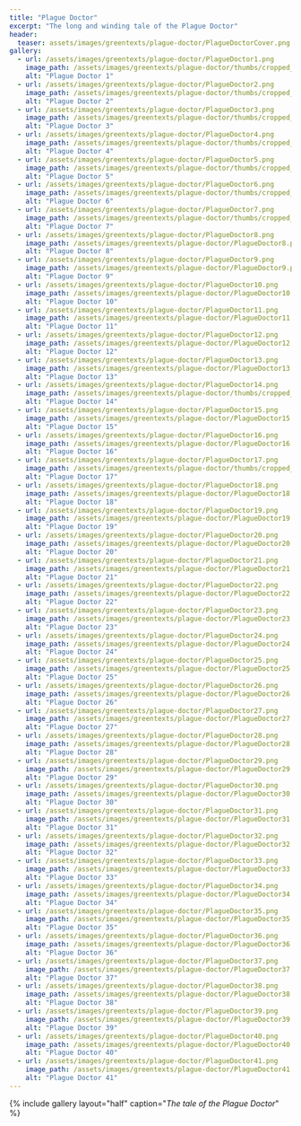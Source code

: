 ```yaml
---
title: "Plague Doctor"
excerpt: "The long and winding tale of the Plague Doctor"
header:
  teaser: assets/images/greentexts/plague-doctor/PlagueDoctorCover.png
gallery:
  - url: /assets/images/greentexts/plague-doctor/PlagueDoctor1.png
    image_path: /assets/images/greentexts/plague-doctor/thumbs/cropped_PlagueDoctor1.png
    alt: "Plague Doctor 1"
  - url: /assets/images/greentexts/plague-doctor/PlagueDoctor2.png
    image_path: /assets/images/greentexts/plague-doctor/thumbs/cropped_PlagueDoctor2.png
    alt: "Plague Doctor 2"
  - url: /assets/images/greentexts/plague-doctor/PlagueDoctor3.png
    image_path: /assets/images/greentexts/plague-doctor/thumbs/cropped_PlagueDoctor3.png
    alt: "Plague Doctor 3"
  - url: /assets/images/greentexts/plague-doctor/PlagueDoctor4.png
    image_path: /assets/images/greentexts/plague-doctor/thumbs/cropped_PlagueDoctor4.png
    alt: "Plague Doctor 4"
  - url: /assets/images/greentexts/plague-doctor/PlagueDoctor5.png
    image_path: /assets/images/greentexts/plague-doctor/thumbs/cropped_PlagueDoctor5.png
    alt: "Plague Doctor 5"
  - url: /assets/images/greentexts/plague-doctor/PlagueDoctor6.png
    image_path: /assets/images/greentexts/plague-doctor/thumbs/cropped_PlagueDoctor6.png
    alt: "Plague Doctor 6"
  - url: /assets/images/greentexts/plague-doctor/PlagueDoctor7.png
    image_path: /assets/images/greentexts/plague-doctor/thumbs/cropped_PlagueDoctor7.png
    alt: "Plague Doctor 7"
  - url: /assets/images/greentexts/plague-doctor/PlagueDoctor8.png
    image_path: /assets/images/greentexts/plague-doctor/PlagueDoctor8.png
    alt: "Plague Doctor 8"
  - url: /assets/images/greentexts/plague-doctor/PlagueDoctor9.png
    image_path: /assets/images/greentexts/plague-doctor/PlagueDoctor9.png
    alt: "Plague Doctor 9"
  - url: /assets/images/greentexts/plague-doctor/PlagueDoctor10.png
    image_path: /assets/images/greentexts/plague-doctor/PlagueDoctor10.png
    alt: "Plague Doctor 10"
  - url: /assets/images/greentexts/plague-doctor/PlagueDoctor11.png
    image_path: /assets/images/greentexts/plague-doctor/PlagueDoctor11.png
    alt: "Plague Doctor 11"
  - url: /assets/images/greentexts/plague-doctor/PlagueDoctor12.png
    image_path: /assets/images/greentexts/plague-doctor/PlagueDoctor12.png
    alt: "Plague Doctor 12"
  - url: /assets/images/greentexts/plague-doctor/PlagueDoctor13.png
    image_path: /assets/images/greentexts/plague-doctor/PlagueDoctor13.png
    alt: "Plague Doctor 13"
  - url: /assets/images/greentexts/plague-doctor/PlagueDoctor14.png
    image_path: /assets/images/greentexts/plague-doctor/thumbs/cropped_PlagueDoctor14.png
    alt: "Plague Doctor 14"
  - url: /assets/images/greentexts/plague-doctor/PlagueDoctor15.png
    image_path: /assets/images/greentexts/plague-doctor/PlagueDoctor15.png
    alt: "Plague Doctor 15"
  - url: /assets/images/greentexts/plague-doctor/PlagueDoctor16.png
    image_path: /assets/images/greentexts/plague-doctor/PlagueDoctor16.png
    alt: "Plague Doctor 16"
  - url: /assets/images/greentexts/plague-doctor/PlagueDoctor17.png
    image_path: /assets/images/greentexts/plague-doctor/thumbs/cropped_PlagueDoctor17.png
    alt: "Plague Doctor 17"
  - url: /assets/images/greentexts/plague-doctor/PlagueDoctor18.png
    image_path: /assets/images/greentexts/plague-doctor/PlagueDoctor18.png
    alt: "Plague Doctor 18"
  - url: /assets/images/greentexts/plague-doctor/PlagueDoctor19.png
    image_path: /assets/images/greentexts/plague-doctor/PlagueDoctor19.png
    alt: "Plague Doctor 19"
  - url: /assets/images/greentexts/plague-doctor/PlagueDoctor20.png
    image_path: /assets/images/greentexts/plague-doctor/PlagueDoctor20.png
    alt: "Plague Doctor 20"
  - url: /assets/images/greentexts/plague-doctor/PlagueDoctor21.png
    image_path: /assets/images/greentexts/plague-doctor/PlagueDoctor21.png
    alt: "Plague Doctor 21"
  - url: /assets/images/greentexts/plague-doctor/PlagueDoctor22.png
    image_path: /assets/images/greentexts/plague-doctor/PlagueDoctor22.png
    alt: "Plague Doctor 22"
  - url: /assets/images/greentexts/plague-doctor/PlagueDoctor23.png
    image_path: /assets/images/greentexts/plague-doctor/PlagueDoctor23.png
    alt: "Plague Doctor 23"
  - url: /assets/images/greentexts/plague-doctor/PlagueDoctor24.png
    image_path: /assets/images/greentexts/plague-doctor/PlagueDoctor24.png
    alt: "Plague Doctor 24"
  - url: /assets/images/greentexts/plague-doctor/PlagueDoctor25.png
    image_path: /assets/images/greentexts/plague-doctor/PlagueDoctor25.png
    alt: "Plague Doctor 25"
  - url: /assets/images/greentexts/plague-doctor/PlagueDoctor26.png
    image_path: /assets/images/greentexts/plague-doctor/PlagueDoctor26.png
    alt: "Plague Doctor 26"
  - url: /assets/images/greentexts/plague-doctor/PlagueDoctor27.png
    image_path: /assets/images/greentexts/plague-doctor/PlagueDoctor27.png
    alt: "Plague Doctor 27"
  - url: /assets/images/greentexts/plague-doctor/PlagueDoctor28.png
    image_path: /assets/images/greentexts/plague-doctor/PlagueDoctor28.png
    alt: "Plague Doctor 28"
  - url: /assets/images/greentexts/plague-doctor/PlagueDoctor29.png
    image_path: /assets/images/greentexts/plague-doctor/PlagueDoctor29.png
    alt: "Plague Doctor 29"
  - url: /assets/images/greentexts/plague-doctor/PlagueDoctor30.png
    image_path: /assets/images/greentexts/plague-doctor/PlagueDoctor30.png
    alt: "Plague Doctor 30"
  - url: /assets/images/greentexts/plague-doctor/PlagueDoctor31.png
    image_path: /assets/images/greentexts/plague-doctor/PlagueDoctor31.png
    alt: "Plague Doctor 31"
  - url: /assets/images/greentexts/plague-doctor/PlagueDoctor32.png
    image_path: /assets/images/greentexts/plague-doctor/PlagueDoctor32.png
    alt: "Plague Doctor 32"
  - url: /assets/images/greentexts/plague-doctor/PlagueDoctor33.png
    image_path: /assets/images/greentexts/plague-doctor/PlagueDoctor33.png
    alt: "Plague Doctor 33"
  - url: /assets/images/greentexts/plague-doctor/PlagueDoctor34.png
    image_path: /assets/images/greentexts/plague-doctor/PlagueDoctor34.png
    alt: "Plague Doctor 34"
  - url: /assets/images/greentexts/plague-doctor/PlagueDoctor35.png
    image_path: /assets/images/greentexts/plague-doctor/PlagueDoctor35.png
    alt: "Plague Doctor 35"
  - url: /assets/images/greentexts/plague-doctor/PlagueDoctor36.png
    image_path: /assets/images/greentexts/plague-doctor/PlagueDoctor36.png
    alt: "Plague Doctor 36"
  - url: /assets/images/greentexts/plague-doctor/PlagueDoctor37.png
    image_path: /assets/images/greentexts/plague-doctor/PlagueDoctor37.png
    alt: "Plague Doctor 37"
  - url: /assets/images/greentexts/plague-doctor/PlagueDoctor38.png
    image_path: /assets/images/greentexts/plague-doctor/PlagueDoctor38.png
    alt: "Plague Doctor 38"
  - url: /assets/images/greentexts/plague-doctor/PlagueDoctor39.png
    image_path: /assets/images/greentexts/plague-doctor/PlagueDoctor39.png
    alt: "Plague Doctor 39"
  - url: /assets/images/greentexts/plague-doctor/PlagueDoctor40.png
    image_path: /assets/images/greentexts/plague-doctor/PlagueDoctor40.png
    alt: "Plague Doctor 40"
  - url: /assets/images/greentexts/plague-doctor/PlagueDoctor41.png
    image_path: /assets/images/greentexts/plague-doctor/PlagueDoctor41.png
    alt: "Plague Doctor 41"
---
```


{% include gallery layout="half" caption="*The tale of the Plague Doctor*" %}